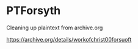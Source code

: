 # PTForsyth
Cleaning up plaintext from archive.org

https://archive.org/details/workofchrist00forsuoft
